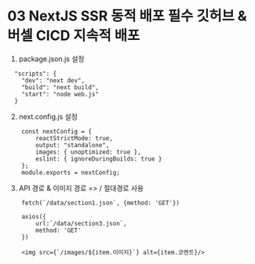 # 03 NextJS SSR 동적 배포 필수 깃허브 & 버셀 CICD 지속적 배포

1. package.json.js  설정  
```JS  
  "scripts": {
    "dev": "next dev",
    "build": "next build",
    "start": "node web.js"
  }
```

2. next.config.js  설정
```JS
    const nextConfig = {
        reactStrictMode: true,
        output: "standalone",
        images: { unoptimized: true },
        eslint: { ignoreDuringBuilds: true }
    };
    module.exports = nextConfig;
```

3. API 경로 & 이미지 경로 => / 절대경로 사용

```JSX
    fetch(`/data/section1.json`, {method: 'GET'}) 

    axios({
        url:`/data/section3.json`,
        method: 'GET'
    })

    <img src={`/images/${item.이미지}`} alt={item.코멘트}/>
```
